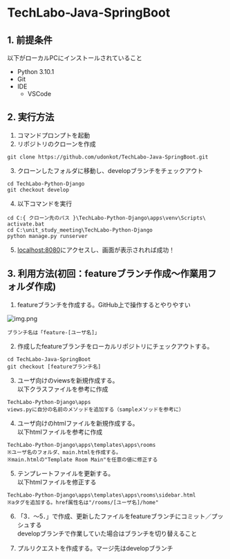 # TechLabo-Java-SpringBoot

## 1. 前提条件
以下がローカルPCにインストールされていること

- Python 3.10.1
- Git
- IDE
  - VSCode 

## 2. 実行方法
1. コマンドプロンプトを起動
2. リポジトリのクローンを作成

```
git clone https://github.com/udonkot/TechLabo-Java-SpringBoot.git
```

3. クローンしたフォルダに移動し、developブランチをチェックアウト
```
cd TechLabo-Python-Django
git checkout develop
```

4. 以下コマンドを実行
```
cd C:{ クローン先のパス }\TechLabo-Python-Django\apps\venv\Scripts\
activate.bat
cd C:\unit_study_meeting\TechLabo-Python-Django
python manage.py runserver
```

5. [localhost:8080](http://localhost:8000/apps/index)にアクセスし、画面が表示されれば成功！

## 3. 利用方法(初回：featureブランチ作成～作業用フォルダ作成)

1. featureブランチを作成する。GitHub上で操作するとやりやすい

![img.png](img/readme/img01_createbranch.png)

```
ブランチ名は「feature-[ユーザ名]」
```

2. 作成したfeatureブランチをローカルリポジトリにチェックアウトする。
```
cd TechLabo-Java-SpringBoot
git checkout [featureブランチ名]
```

3. ユーザ向けのviewsを新規作成する。<br/>
以下クラスファイルを参考に作成
```
TechLabo-Python-Django\apps
views.pyに自分の名前のメソッドを追加する（sampleメソッドを参考に）
```

4. ユーザ向けのhtmlファイルを新規作成する。<br/>
以下htmlファイルを参考に作成
```
TechLabo-Python-Django\apps\templates\apps\rooms
※ユーザ名のフォルダ、main.htmlを作成する。
※main.htmlの"Template Room Main"を任意の値に修正する
```

5. テンプレートファイルを更新する。<br/>
以下htmlファイルを修正する
```
TechLabo-Python-Django\apps\templates\apps\rooms\sidebar.html
※aタグを追加する。href属性名は"/rooms/[ユーザ名]/home" 
```

6. 「3．～5．」で作成、更新したファイルをfeatureブランチにコミット／プッシュする<br/>
developブランチで作業していた場合はブランチを切り替えること

7. プルリクエストを作成する。マージ先はdevelopブランチ
